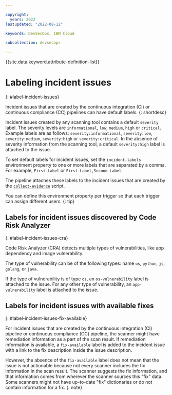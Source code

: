 ```yaml
---

copyright:
  years: 2022
lastupdated: "2022-08-12"

keywords: DevSecOps, IBM Cloud

subcollection: devsecops

---
```


{{site.data.keyword.attribute-definition-list}}

# Labeling incident issues
{: #label-incident-issues}

Incident issues that are created by the continuous integration (CI) or continuous compliance (CC) pipelines can have default labels.
{: shortdesc}

Incident issues created by any scanning tool contains a default `severity` label. The severity levels are `informational`, `low`, `medium`, `high` or `critical`. Example labels are as follows: `severity:informational`, `severity:low`, `severity:medium`, `severity:high` or `severity:critical`. In the absence of severity information from the scanning tool, a default `severity:high` label is attached to the issue.

To set default labels for incident issues, set the `incident-labels` environment property to one or more labels that are separated by a comma. For example, `First-Label` or `First-Label,Second-Label`.

The pipeline attaches these labels to the incident issues that are created by the [`collect-evidence`](/docs/devsecops?topic=devsecops-devsecops-collect-evidence) script.

You can define this environment property per trigger so that each trigger can assign different users.
{: tip}

## Labels for incident issues discovered by Code Risk Analyzer
{: #label-incident-issues-cra}

Code Risk Analyzer (CRA) detects multiple types of vulnerabilities, like app dependency and image vulnerability.

The type of vulnerability can be of the following types: name `os`, `python`, `js`, `golang`, or `java`.

If the type of vulnerability is of type `os`, an  `os-vulnerability` label is attached to the issue. For any other type of vulnerability, an `app-vulnerability` label is attached to the issue.

## Labels for incident issues with available fixes
{: #label-incident-issues-fix-available}

For incident issues that are created by the continuous integration (CI) pipeline or continuous compliance (CC) pipeline, the scanner might have remediation information as a part of the scan result. If remediation information is available, a `fix-available` label is added to the incident issue with a link to the fix description inside the issue description.

However, the absence of the `fix-available` label does not mean that the issue is not actionable because not every scanner includes the fix information in the scan result. The scanner suggests the fix information, and that information comes from wherever the scanner sources this "fix" data. Some scanners might not have up-to-date "fix" dictionaries or do not contain information for a fix.
{: note}
